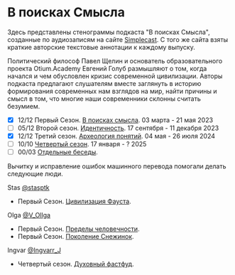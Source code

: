 # В поисках Смысла

Здесь представлены стенограммы подкаста "В поисках Смысла", созданные по аудиозаписям на сайте [Simplecast](https://paradoks-pinkera-pilotnyy-vypusk.simplecast.com/).
С того же сайта взяты краткие авторские текстовые аннотации к каждому выпуску.

Политический философ Павел Щелин и основатель образовательного проекта Otium.Academy Евгений Голуб размышляют о том, когда начался и чем обусловлен кризис современной цивилизации.
Авторы подкаста предлагают слушателям вместе заглянуть в историю формирования современных нам взглядов на мир, найти причины и смысл в том, что многие наши современники склонны считать безумием.

- [x] 12/12 Первый Сезон. [В поисках смысла](Season01/README.md). 03 марта - 21 мая 2023
- [ ] 05/12 Второй сезон. [Идентичность](Season02/README.md). 17 сентября - 11 декабря 2023
- [x] 12/12 Третий сезон. [Археология понятий](Season03/README.md). 04 мая - 26 июля 2024
- [ ] 10/10 [Четвертый сезон](Season04/README.md). 17 января - ? 2025
- [ ] 00/03 [Отдельные беседы](Other/README.md).

Вычитку и исправление ошибок машинного перевода помогали делать следующие люди.

Stas [@stasptk](https://t.me/stasptk)

- Первый Сезон. [Цивилизация Фауста](Season01/faust.md).

Olga [@V_OlIga](https://t.me/V_OlIga)

- Первый Сезон. [Пределы человечности](Season01/limits.md).
- Первый Сезон. [Поколение Снежинок](Season01/snowflakes.md).

Ingvar [@Ingvarr_J](https://t.me/Ingvarr_J)

- Четвертый сезон. [Духовный фастфуд](dukhovny-fast-food.md).
